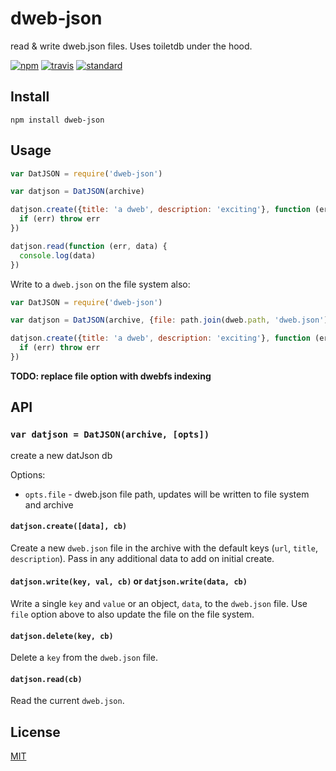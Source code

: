 # dweb-json

read &amp; write dweb.json files. Uses toiletdb under the hood.

[![npm][npm-image]][npm-url]
[![travis][travis-image]][travis-url]
[![standard][standard-image]][standard-url]

## Install

```
npm install dweb-json
```

## Usage

```js
var DatJSON = require('dweb-json')

var datjson = DatJSON(archive)

datjson.create({title: 'a dweb', description: 'exciting'}, function (err) {
  if (err) throw err
})

datjson.read(function (err, data) {
  console.log(data)
})
```

Write to a `dweb.json` on the file system also:

```js
var DatJSON = require('dweb-json')

var datjson = DatJSON(archive, {file: path.join(dweb.path, 'dweb.json')})

datjson.create({title: 'a dweb', description: 'exciting'}, function (err) {
  if (err) throw err
})
```

**TODO: replace file option with dwebfs indexing**

## API

### `var datjson = DatJSON(archive, [opts])`

create a new datJson db

Options:

* `opts.file` - dweb.json file path, updates will be written to file system and archive

#### `datjson.create([data], cb)`

Create a new `dweb.json` file in the archive with the default keys (`url`, `title`, `description`). Pass in any additional data to add on initial create.

#### `datjson.write(key, val, cb)` or `datjson.write(data, cb)`

Write a single `key` and `value` or an object, `data`, to the `dweb.json` file. Use `file` option above to also update the file on the file system.

#### `datjson.delete(key, cb)`

Delete a `key` from the `dweb.json` file.

#### `datjson.read(cb)`

Read the current `dweb.json`.

## License

[MIT](LICENSE.md)

[npm-image]: https://img.shields.io/npm/v/dweb-json.svg?style=flat-square
[npm-url]: https://www.npmjs.com/package/dweb-json
[travis-image]: https://img.shields.io/travis/datproject/dweb-json.svg?style=flat-square
[travis-url]: https://travis-ci.org/datproject/dweb-json
[standard-image]: https://img.shields.io/badge/code%20style-standard-brightgreen.svg?style=flat-square
[standard-url]: http://npm.im/standard
